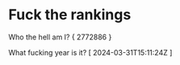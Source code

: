 # Fuck the rankings

Who the hell am I?
{ 2772886 }

What fucking year is it?
[ 2024-03-31T15:11:24Z ]
